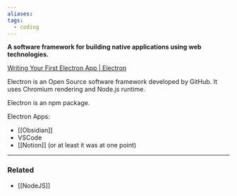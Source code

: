 ```yaml
---
aliases: 
tags:
  - coding
---
```

**A software framework for building native applications using web technologies.**

[Writing Your First Electron App | Electron](https://www.electronjs.org/docs/tutorial/first-app)

Electron is an Open Source software framework developed by GitHub. It uses Chromium rendering and Node.js runtime.

Electron is an npm package. 

Electron Apps:
- [[Obsidian]] 
- VSCode
- [[Notion]] (or at least it was at one point)

---



### Related
- [[NodeJS]]